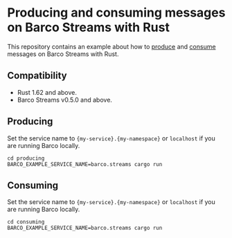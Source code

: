 # Producing and consuming messages on Barco Streams with Rust

This repository contains an example about how to [produce](./producing/) and [consume](./consuming/) messages on
Barco Streams with Rust.

## Compatibility

- Rust 1.62 and above.
- Barco Streams v0.5.0 and above.

## Producing

Set the service name to `{my-service}.{my-namespace}` or `localhost` if you are running Barco locally.

```shell
cd producing
BARCO_EXAMPLE_SERVICE_NAME=barco.streams cargo run
```

## Consuming

Set the service name to `{my-service}.{my-namespace}` or `localhost` if you are running Barco locally.

```shell
cd consuming
BARCO_EXAMPLE_SERVICE_NAME=barco.streams cargo run
```
